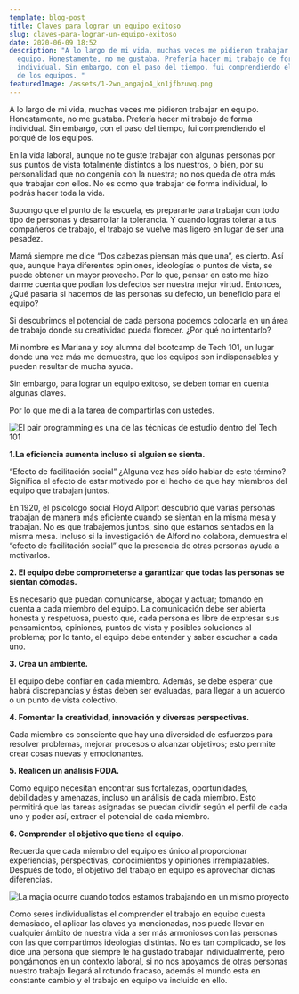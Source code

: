 ```yaml
---
template: blog-post
title: Claves para lograr un equipo exitoso
slug: claves-para-lograr-un-equipo-exitoso
date: 2020-06-09 18:52
description: "A lo largo de mi vida, muchas veces me pidieron trabajar en
  equipo. Honestamente, no me gustaba. Prefería hacer mi trabajo de forma
  individual. Sin embargo, con el paso del tiempo, fui comprendiendo el porqué
  de los equipos. "
featuredImage: /assets/1-2wn_angajo4_kn1jfbzuwq.png
---
```

<!--StartFragment-->

A lo largo de mi vida, muchas veces me pidieron trabajar en equipo. Honestamente, no me gustaba. Prefería hacer mi trabajo de forma individual. Sin embargo, con el paso del tiempo, fui comprendiendo el porqué de los equipos.

En la vida laboral, aunque no te guste trabajar con algunas personas por sus puntos de vista totalmente distintos a los nuestros, o bien, por su personalidad que no congenia con la nuestra; no nos queda de otra más que trabajar con ellos. No es como que trabajar de forma individual, lo podrás hacer toda la vida.

Supongo que el punto de la escuela, es prepararte para trabajar con todo tipo de personas y desarrollar la tolerancia. Y cuando logras tolerar a tus compañeros de trabajo, el trabajo se vuelve más ligero en lugar de ser una pesadez.

Mamá siempre me dice “Dos cabezas piensan más que una”, es cierto. Así que, aunque haya diferentes opiniones, ideologías o puntos de vista, se puede obtener un mayor provecho. Por lo que, pensar en esto me hizo darme cuenta que podían los defectos ser nuestra mejor virtud. Entonces, ¿Qué pasaría si hacemos de las personas su defecto, un beneficio para el equipo?

Si descubrimos el potencial de cada persona podemos colocarla en un área de trabajo donde su creatividad pueda florecer. ¿Por qué no intentarlo?

Mi nombre es Mariana y soy alumna del bootcamp de Tech 101, un lugar donde una vez más me demuestra, que los equipos son indispensables y pueden resultar de mucha ayuda.

Sin embargo, para lograr un equipo exitoso, se deben tomar en cuenta algunas claves.

Por lo que me di a la tarea de compartirlas con ustedes.

![](/assets/1-jszoazix0up9lms2pp_suq.jpeg "El pair programming es una de las técnicas de estudio dentro del Tech 101")

<!--StartFragment-->

**1.La eficiencia aumenta incluso si alguien se sienta.**

“Efecto de facilitación social” ¿Alguna vez has oído hablar de este término? Significa el efecto de estar motivado por el hecho de que hay miembros del equipo que trabajan juntos.

En 1920, el psicólogo social Floyd Allport descubrió que varias personas trabajan de manera más eficiente cuando se sientan en la misma mesa y trabajan. No es que trabajemos juntos, sino que estamos sentados en la misma mesa. Incluso si la investigación de Alford no colabora, demuestra el “efecto de facilitación social” que la presencia de otras personas ayuda a motivarlos.

**2. El equipo debe comprometerse a garantizar que todas las personas se sientan cómodas.**

Es necesario que puedan comunicarse, abogar y actuar; tomando en cuenta a cada miembro del equipo. La comunicación debe ser abierta honesta y respetuosa, puesto que, cada persona es libre de expresar sus pensamientos, opiniones, puntos de vista y posibles soluciones al problema; por lo tanto, el equipo debe entender y saber escuchar a cada uno.

**3. Crea un ambiente.**

El equipo debe confiar en cada miembro. Además, se debe esperar que habrá discrepancias y éstas deben ser evaluadas, para llegar a un acuerdo o un punto de vista colectivo.

**4. Fomentar la creatividad, innovación y diversas perspectivas.**

Cada miembro es consciente que hay una diversidad de esfuerzos para resolver problemas, mejorar procesos o alcanzar objetivos; esto permite crear cosas nuevas y emocionantes.

**5. Realicen un análisis FODA.**

Como equipo necesitan encontrar sus fortalezas, oportunidades, debilidades y amenazas, incluso un análisis de cada miembro. Esto permitirá que las tareas asignadas se puedan dividir según el perfil de cada uno y poder así, extraer el potencial de cada miembro.

**6. Comprender el objetivo que tiene el equipo.**

Recuerda que cada miembro del equipo es único al proporcionar experiencias, perspectivas, conocimientos y opiniones irremplazables. Después de todo, el objetivo del trabajo en equipo es aprovechar dichas diferencias.

![](/assets/1-2wn_angajo4_kn1jfbzuwq.png "La magia ocurre cuando todos estamos trabajando en un mismo proyecto")





Como seres individualistas el comprender el trabajo en equipo cuesta demasiado, el aplicar las claves ya mencionadas, nos puede llevar en cualquier ámbito de nuestra vida a ser más armoniosos con las personas con las que compartimos ideologías distintas. No es tan complicado, se los dice una persona que siempre le ha gustado trabajar individualmente, pero pongámonos en un contexto laboral, si no nos apoyamos de otras personas nuestro trabajo llegará al rotundo fracaso, además el mundo esta en constante cambio y el trabajo en equipo va incluido en ello.





<!--EndFragment-->